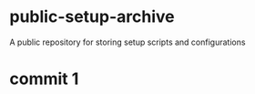 # public-setup-archive
A public repository for storing setup scripts and configurations


# commit 1